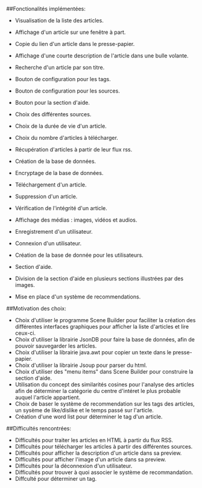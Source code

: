 ##Fonctionalités implémentées:

 - Visualisation de la liste des articles.
 - Affichage d'un article sur une fenêtre à part.
 - Copie du lien d'un article dans le presse-papier.
 - Affichage d'une courte description de l'article dans une bulle volante.
 - Recherche d'un article par son titre.
 - Bouton de configuration pour les tags.
 - Bouton de configuration pour les sources.
 - Bouton pour la section d'aide.

 - Choix des différentes sources.
 - Choix de la durée de vie d'un article.
 - Choix du nombre d'articles à télécharger.

 - Récupération d'articles à partir de leur flux rss.
 - Création de la base de données.
 - Encryptage de la base de données.
 - Téléchargement d'un article.
 - Suppression d'un article.
 - Vérification de l'intégrité d'un article.
 
 - Affichage des médias : images, vidéos et audios.
 
 - Enregistrement d'un utilisateur.
 - Connexion d'un utilisateur.
 - Création de la base de donnée pour les utilisateurs.
 
 - Section d'aide.
 - Division de la section d'aide en plusieurs sections illustrées par des images.
 - Mise en place d'un système de recommendations.
 
##Motivation des choix:
 - Choix d'utiliser le programme Scene Builder pour faciliter la création des différentes interfaces graphiques pour afficher la liste d'articles et lire ceux-ci.
 - Choix d'utiliser la librairie JsonDB pour faire la base de données, afin de pouvoir sauvegarder les articles.
 - Choix d'utiliser la librairie java.awt pour copier un texte dans le presse-papier.
 - Choix d'utiliser la librairie Jsoup pour parser du html.
 - Choix d'utiliser des "menu items" dans Scene Builder pour construire la section d'aide.
 - Utilisation du concept des similarités cosines pour l'analyse des articles afin de déterminer la catégorie du centre d'intéret le plus probable auquel l'article appartient.
 - Choix de baser le système de recommendation sur les tags des articles, un sysème de like/dislike et le temps passé sur l'article.
 - Création d'une word list pour déterminer le tag d'un article.

##Difficultés rencontrées:
 - Difficultés pour traiter les articles en HTML à partir du flux RSS.
 - Difficultés pour télécharger les articles à partir des différentes sources.
 - Difficultés pour afficher la description d'un article dans sa preview.
 - Difficultés pour afficher l'image d'un article dans sa preview.
 - Difficultés pour la déconnexion d'un utilisateur.
 - Difficultés pour trouver à quoi associer le système de recommandation.
 - Diffculté pour déterminer un tag.
 